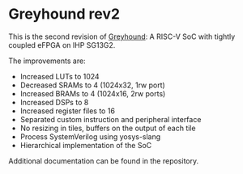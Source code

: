 # Greyhound rev2

This is the second revision of [Greyhound](https://github.com/mole99/greyhound-ihp): A RISC-V SoC with tightly coupled eFPGA on IHP SG13G2.

The improvements are:

- Increased LUTs to 1024
- Decreased SRAMs to 4 (1024x32, 1rw port)
- Increased BRAMs to 4 (1024x16, 2rw ports)
- Increased DSPs to 8
- Increased register files to 16
- Separated custom instruction and peripheral interface
- No resizing in tiles, buffers on the output of each tile
- Process SystemVerilog using yosys-slang
- Hierarchical implementation of the SoC

Additional documentation can be found in the repository.
